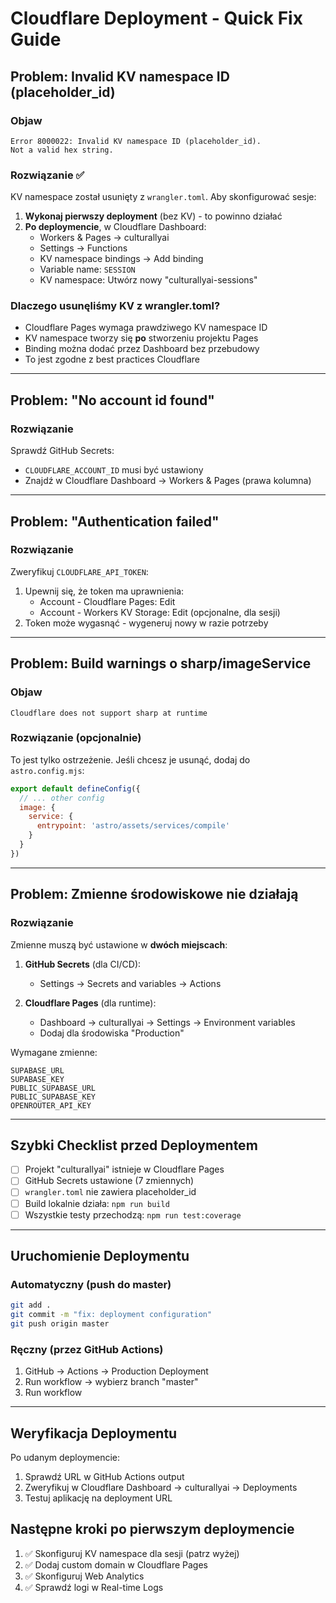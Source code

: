 # Cloudflare Deployment - Quick Fix Guide

## Problem: Invalid KV namespace ID (placeholder_id)

### Objaw
```
Error 8000022: Invalid KV namespace ID (placeholder_id). 
Not a valid hex string.
```

### Rozwiązanie ✅
KV namespace został usunięty z `wrangler.toml`. Aby skonfigurować sesje:

1. **Wykonaj pierwszy deployment** (bez KV) - to powinno działać
2. **Po deploymencie**, w Cloudflare Dashboard:
   - Workers & Pages → culturallyai
   - Settings → Functions
   - KV namespace bindings → Add binding
   - Variable name: `SESSION`
   - KV namespace: Utwórz nowy "culturallyai-sessions"

### Dlaczego usunęliśmy KV z wrangler.toml?

- Cloudflare Pages wymaga prawdziwego KV namespace ID
- KV namespace tworzy się **po** stworzeniu projektu Pages
- Binding można dodać przez Dashboard bez przebudowy
- To jest zgodne z best practices Cloudflare

---

## Problem: "No account id found"

### Rozwiązanie
Sprawdź GitHub Secrets:
- `CLOUDFLARE_ACCOUNT_ID` musi być ustawiony
- Znajdź w Cloudflare Dashboard → Workers & Pages (prawa kolumna)

---

## Problem: "Authentication failed"

### Rozwiązanie
Zweryfikuj `CLOUDFLARE_API_TOKEN`:
1. Upewnij się, że token ma uprawnienia:
   - Account - Cloudflare Pages: Edit
   - Account - Workers KV Storage: Edit (opcjonalne, dla sesji)
2. Token może wygasnąć - wygeneruj nowy w razie potrzeby

---

## Problem: Build warnings o sharp/imageService

### Objaw
```
Cloudflare does not support sharp at runtime
```

### Rozwiązanie (opcjonalnie)
To jest tylko ostrzeżenie. Jeśli chcesz je usunąć, dodaj do `astro.config.mjs`:

```js
export default defineConfig({
  // ... other config
  image: {
    service: {
      entrypoint: 'astro/assets/services/compile'
    }
  }
})
```

---

## Problem: Zmienne środowiskowe nie działają

### Rozwiązanie
Zmienne muszą być ustawione w **dwóch miejscach**:

1. **GitHub Secrets** (dla CI/CD):
   - Settings → Secrets and variables → Actions
   
2. **Cloudflare Pages** (dla runtime):
   - Dashboard → culturallyai → Settings → Environment variables
   - Dodaj dla środowiska "Production"

Wymagane zmienne:
```
SUPABASE_URL
SUPABASE_KEY
PUBLIC_SUPABASE_URL
PUBLIC_SUPABASE_KEY
OPENROUTER_API_KEY
```

---

## Szybki Checklist przed Deploymentem

- [ ] Projekt "culturallyai" istnieje w Cloudflare Pages
- [ ] GitHub Secrets ustawione (7 zmiennych)
- [ ] `wrangler.toml` nie zawiera placeholder_id
- [ ] Build lokalnie działa: `npm run build`
- [ ] Wszystkie testy przechodzą: `npm run test:coverage`

---

## Uruchomienie Deploymentu

### Automatyczny (push do master)
```bash
git add .
git commit -m "fix: deployment configuration"
git push origin master
```

### Ręczny (przez GitHub Actions)
1. GitHub → Actions → Production Deployment
2. Run workflow → wybierz branch "master"
3. Run workflow

---

## Weryfikacja Deploymentu

Po udanym deploymencie:
1. Sprawdź URL w GitHub Actions output
2. Zweryfikuj w Cloudflare Dashboard → culturallyai → Deployments
3. Testuj aplikację na deployment URL

## Następne kroki po pierwszym deploymencie

1. ✅ Skonfiguruj KV namespace dla sesji (patrz wyżej)
2. ✅ Dodaj custom domain w Cloudflare Pages
3. ✅ Skonfiguruj Web Analytics
4. ✅ Sprawdź logi w Real-time Logs
